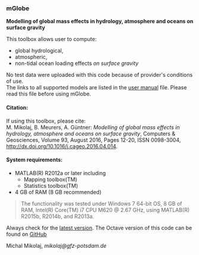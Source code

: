 ### mGlobe  
**Modelling of global mass effects in hydrology, atmosphere and oceans on surface gravity**

This toolbox allows user to compute:  
* global hydrological,
* atmospheric,
* non-tidal ocean loading effects _on surface gravity_  

No test data were uploaded with this code because of
provider's conditions of use.   
The links to all supported models
are listed in the [user manual](https://github.com/emenems/mGlobe/blob/master/USER_MANUAL/mGlobe_user_guide.md) file. Please read this
file before using mGlobe.

#### Citation:
If using this toolbox, please cite:  
M. Mikolaj, B. Meurers, A. Güntner: _Modelling of global mass effects in hydrology, atmosphere and oceans on surface gravity_,
Computers & Geosciences, Volume 93, August 2016, Pages 12-20, ISSN 0098-3004, http://dx.doi.org/10.1016/j.cageo.2016.04.014.

#### System requirements:
* MATLAB(R) R2012a or later including
   * Mapping toolbox(TM)
   * Statistics toolbox(TM)
* 4 GB of RAM (8 GB recommended)
> The functionality was tested under Windows 7 64-bit OS,
8 GB of RAM, Intel(R) Core(TM) i7 CPU M620 @ 2.67 GHz,
using MATLAB(R) R2015b, R2014b, and R2013a.  

Always check for the [latest version](https://github.com/emenems/mGlobe).
The Octave version of this code can be found on [GitHub](https://github.com/emenems/mGlobe_octave)


Michal Mikolaj, _mikolaj@gfz-potsdam.de_
